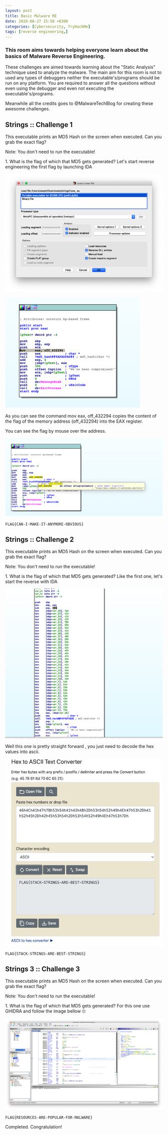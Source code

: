 ```yaml
---
layout: post
title: Basic Malware RE
date: 2020-08-27 15:50 +0300
categories: [Cybersecurity, TryHackMe]
tags: [reverse engineering,]
---
```




### This room aims towards helping everyone learn about the basics of Malware Reverse Engineering.

These challenges are aimed towards learning about the "Static Analysis" technique used to analyze the malware. The main aim for this room is not to used any types of debuggers neither the executable's/programs should be run on any platform. You are required to answer all the questions without even using the debugger and even not executing the executable's/programs.

Meanwhile all the credits goes to @MalwareTechBlog for creating these awesome challenges.

Strings :: Challenge 1
----------------------

This executable prints an MD5 Hash on the screen when executed. Can you grab the exact flag?

Note: You don't need to run the executable!

1\. What is the flag of which that MD5 gets generated? Let's start reverse engineering the first flag by launching IDA

![str1](/assets/img/str1.png)

![str2](/assets/img/str2.png)

As you can see the command mov eax, off\_432294 copies the content of the flag of the memory address (off\_432294) into the EAX register.

You can see the flag by mouse over the address.

![str3](/assets/img/str3.png)


```
FLAG{CAN-I-MAKE-IT-ANYMORE-OBVIOUS}
```

  

Strings :: Challenge 2
----------------------

This executable prints an MD5 Hash on the screen when executed. Can you grab the exact flag?

Note: You don't need to run the executable!

1\. What is the flag of which that MD5 gets generated? Like the first one, let's start the reverse with IDA

![str4](/assets/img/str4.png)

Well this one is pretty straight forward , you just need to decode the hex values into ascii.

![str5](/assets/img/str5.png)


```
FLAG{STACK-STRINGS-ARE-BEST-STRINGS}
```

  

Strings 3 :: Challenge 3
------------------------

This executable prints an MD5 Hash on the screen when executed. Can you grab the exact flag?

Note: You don't need to run the executable!

1\. What is the flag of which that MD5 gets generated? For this one use GHIDRA and follow the image bellow 🙄

![str6](/assets/img/str6.png)


```
FLAG{RESOURCES-ARE-POPULAR-FOR-MALWARE}
```

Completed. Congratulation!